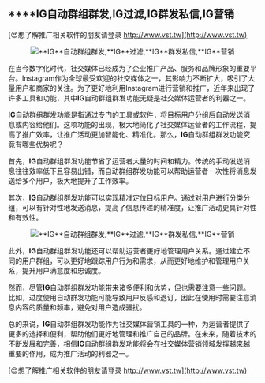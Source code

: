 ## ****IG**自动群组群发,**IG**过滤,**IG**群发私信,**IG**营销**

[😍想了解推广相关软件的朋友请登录 http://www.vst.tw](http://www.vst.tw)

 <center><img src="https://vst.tw/MP4/tuiguang/png/0.png" alt="**IG**自动群组群发,**IG**过滤,**IG**群发私信,**IG**营销"></center>

在当今数字化时代，社交媒体已经成为了企业推广产品、服务和品牌形象的重要平台。Instagram作为全球最受欢迎的社交媒体之一，其影响力不断扩大，吸引了大量用户和商家的关注。为了更好地利用Instagram进行营销和推广，近年来出现了许多工具和功能，其中**IG**自动群组群发功能无疑是社交媒体运营者的利器之一。

**IG**自动群组群发功能是指通过专门的工具或软件，将目标用户分组后自动发送消息或内容给他们。这项功能的出现，极大地简化了社交媒体运营者的工作流程，提高了推广效率，让推广活动更加智能化、精准化。那么，**IG**自动群组群发功能究竟有哪些优势呢？

首先，**IG**自动群组群发功能节省了运营者大量的时间和精力。传统的手动发送消息往往效率低下且容易出错，而自动群组群发功能可以帮助运营者一次性将消息发送给多个用户，极大地提升了工作效率。

其次，**IG**自动群组群发功能可以实现精准定位目标用户。通过对用户进行分类分组，可以有针对性地发送消息，提高了信息传递的精准度，让推广活动更具针对性和有效性。

 <center><img src="https://vst.tw/MP4/tuiguang/png/5.png" alt="**IG**自动群组群发,**IG**过滤,**IG**群发私信,**IG**营销"></center>

此外，**IG**自动群组群发功能还可以帮助运营者更好地管理用户关系。通过建立不同的用户群组，可以更好地跟踪用户行为和需求，从而更好地维护和管理用户关系，提升用户满意度和忠诚度。

然而，尽管**IG**自动群组群发功能带来诸多便利和优势，但也需要注意一些问题。比如，过度使用自动群发功能可能导致用户反感和退订，因此在使用时需要注意消息内容的质量和频率，避免对用户造成骚扰。

总的来说，**IG**自动群组群发功能作为社交媒体营销工具的一种，为运营者提供了更多的选择和便利，帮助他们更好地管理和推广自己的品牌。在未来，随着技术的不断发展和完善，相信**IG**自动群组群发功能将会在社交媒体营销领域发挥越来越重要的作用，成为推广活动的利器之一。

[😍想了解推广相关软件的朋友请登录 http://www.vst.tw](http://www.vst.tw)



